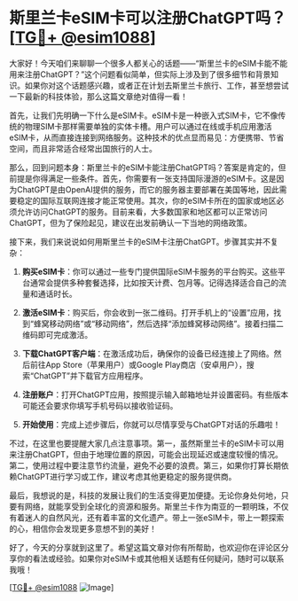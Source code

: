 # 斯里兰卡eSIM卡可以注册ChatGPT吗？[[TG💪+ @esim1088](https://t.me/s/esim1088)]

大家好！今天咱们来聊聊一个很多人都关心的话题——“斯里兰卡的eSIM卡能不能用来注册ChatGPT？”这个问题看似简单，但实际上涉及到了很多细节和背景知识。如果你对这个话题感兴趣，或者正在计划去斯里兰卡旅行、工作，甚至想尝试一下最新的科技体验，那么这篇文章绝对值得一看！

首先，让我们先明确一下什么是eSIM卡。eSIM卡是一种嵌入式SIM卡，它不像传统的物理SIM卡那样需要单独的实体卡槽。用户可以通过在线或手机应用激活eSIM卡，从而直接连接到网络服务。这种技术的优点显而易见：方便携带、节省空间，而且非常适合经常出国旅行的人士。

那么，回到问题本身：斯里兰卡的eSIM卡能注册ChatGPT吗？答案是肯定的，但前提是你得满足一些条件。首先，你需要有一张支持国际漫游的eSIM卡。这是因为ChatGPT是由OpenAI提供的服务，而它的服务器主要部署在美国等地，因此需要稳定的国际互联网连接才能正常使用。其次，你的eSIM卡所在的国家或地区必须允许访问ChatGPT的服务。目前来看，大多数国家和地区都可以正常访问ChatGPT，但为了保险起见，建议在出发前确认一下当地的网络政策。

接下来，我们来说说如何用斯里兰卡的eSIM卡注册ChatGPT。步骤其实并不复杂：

1. **购买eSIM卡**：你可以通过一些专门提供国际eSIM卡服务的平台购买。这些平台通常会提供多种套餐选择，比如按天计费、包月等。记得选择适合自己的流量和通话时长。

2. **激活eSIM卡**：购买后，你会收到一张二维码。打开手机上的“设置”应用，找到“蜂窝移动网络”或“移动网络”，然后选择“添加蜂窝移动网络”。接着扫描二维码即可完成激活。

3. **下载ChatGPT客户端**：在激活成功后，确保你的设备已经连接上了网络。然后前往App Store（苹果用户）或Google Play商店（安卓用户），搜索“ChatGPT”并下载官方应用程序。

4. **注册账户**：打开ChatGPT应用，按照提示输入邮箱地址并设置密码。有些版本可能还会要求你填写手机号码以接收验证码。

5. **开始使用**：完成上述步骤后，你就可以尽情享受与ChatGPT对话的乐趣啦！

不过，在这里也要提醒大家几点注意事项。第一，虽然斯里兰卡的eSIM卡可以用来注册ChatGPT，但由于地理位置的原因，可能会出现延迟或速度较慢的情况。第二，使用过程中要注意节约流量，避免不必要的浪费。第三，如果你打算长期依赖ChatGPT进行学习或工作，建议考虑其他更稳定的服务提供商。

最后，我想说的是，科技的发展让我们的生活变得更加便捷。无论你身处何地，只要有网络，就能享受到全球化的资源和服务。斯里兰卡作为南亚的一颗明珠，不仅有着迷人的自然风光，还有着丰富的文化遗产。带上一张eSIM卡，带上一颗探索的心，相信你会发现更多意想不到的美好！

好了，今天的分享就到这里了。希望这篇文章对你有所帮助，也欢迎你在评论区分享你的看法或经验。如果你对eSIM卡或其他相关话题有任何疑问，随时可以联系我哦！

[[TG💪+ @esim1088](https://t.me/s/esim1088) ![Image](https://i.postimg.cc/4NQfJmqS/Snipaste-2025-05-13-00-14-12.png)]